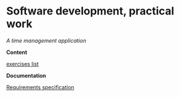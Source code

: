 # Software development, practical work
*A time management application*  

**Content**  

[exercises list](https://github.com/Ivy-Chen1999/my_software_project/tree/main/exercises)

**Documentation**  

[Requirements specification](https://github.com/Ivy-Chen1999/my_software_project/blob/main/documentation/Requirements%20specification.md)
